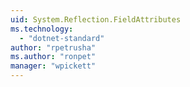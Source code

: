```yaml
---
uid: System.Reflection.FieldAttributes
ms.technology: 
  - "dotnet-standard"
author: "rpetrusha"
ms.author: "ronpet"
manager: "wpickett"
---
```

